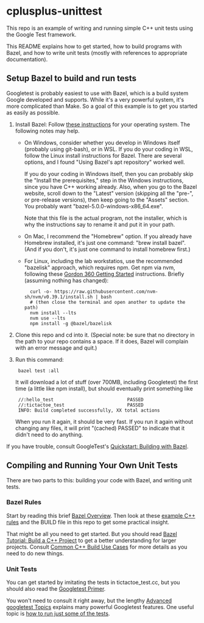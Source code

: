# cplusplus-unittest
This repo is an example of writing and running simple C++ unit tests
using the Google Test framework.

This README explains how to get started,
how to build programs with Bazel,
and how to write unit tests
(mostly with references to appropriate documentation).

## Setup Bazel to build and run tests
Googletest is probably easiest to use with Bazel,
which is a build system Google developed and supports.
While it's a very powerful system, it's more complicated than Make.
So a goal of this example is to get you started as easily as possible.

1. Install Bazel: Follow
[these instructions](https://docs.bazel.build/versions/5.0.0/install.html)
for your operating system.  The following notes may help.

    * On Windows, consider whether you develop in Windows itself (probably
      using git-bash), or in WSL.  If you do your coding in WSL,
      follow the Linux install instructions for Bazel.  There are several
      options, and I found "Using Bazel's apt repository" worked well.

        If you do your coding in Windows itself, then you can probably skip the
        "Install the prerequisites," step in the Windows instructions,
        since you have C++ working already.
        Also, when you go to the Bazel website, scroll down to the "Latest"
        version (skipping all the "pre-", or pre-release versions), then
        keep going to the "Assets" section.  You probably want
        "bazel-5.0.0-windows-x86_64.exe".

        Note that this file is
        the actual program, not the installer, which is why the instructions
        say to rename it and put it in your path.

    * On Mac, I recommend the "Homebrew" option.  If you already have
      Homebrew installed, it's just one command: "brew install bazel".
      (And if you don't, it's just one command to install homebrew first.)
            
    * For Linux, including the lab workstatios, 
      use the recommended "bazelisk" approach, which
      requires npm.  Get npm via nvm, following these [Gordon 360 Getting
      Started](https://github.com/gordon-cs/gordon-360-ui#getting-started)
      instructions.  Briefly (assuming nothing has changed):

            curl -o- https://raw.githubusercontent.com/nvm-sh/nvm/v0.39.1/install.sh | bash
            # (then close the terminal and open another to update the path)
            nvm install --lts
            nvm use --lts
            npm install -g @bazel/bazelisk

1. Clone this repo and cd into it.
(Special note: be sure that no directory in the path to your repo contains
a space.  If it does, Bazel will complain with an error message and quit.)
1. Run this command:

        bazel test :all

    It will download a lot of stuff (over 700MB, including Googletest)
    the first time (a little like npm install),
    but should eventually print something like

        //:hello_test                           PASSED
        //:tictactoe_test                       PASSED
        INFO: Build completed successfully, XX total actions

    When you run it again, it should be very fast.
    If you run it again without changing any files,
    it will print "(cached) PASSED"
    to indicate that it didn't need to do anything.

If you have trouble, consult GoogleTest's
[Quickstart: Building with Bazel](https://google.github.io/googletest/quickstart-bazel.html).


## Compiling and Running Your Own Unit Tests

There are two parts to this: building your code with Bazel,
and writing unit tests.

### Bazel Rules
Start by reading this brief [Bazel Overview](https://docs.bazel.build/versions/5.0.0/bazel-overview.html).
Then look at these
[example C++ rules](https://github.com/bazelbuild/bazel/blob/master/examples/cpp/BUILD)
and the BUILD file in this repo to get some practical insight.

That might be all you need to get started.
But you should read
[Bazel Tutorial: Build a C++ Project](https://docs.bazel.build/versions/5.0.0/tutorial/cpp.html)
to get a better understanding for larger projects.  Consult
[Common C++ Build Use Cases](https://docs.bazel.build/versions/5.0.0/cpp-use-cases.html)
for more details as you need to do new things.

### Unit Tests
You can get started by imitating the tests in tictactoe_test.cc,
but you should also read the
[Googletest Primer](https://google.github.io/googletest/primer.html).

You won't need to consult it right away, but the lengthy
[Advanced googletest Topics](https://google.github.io/googletest/advanced.html)
explains many powerful Googletest features.
One useful topic is
[how to run just some of the tests](https://google.github.io/googletest/advanced.html#running-test-programs-advanced-options).
